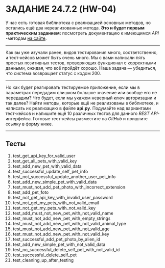 # ЗАДАНИЕ 24.7.2 (HW-04)
У нас есть готовая библиотека с реализацией основных методов, но остались ещё два нереализованных метода.
**Это и будет первым практическим заданием:** посмотреть документацию к имеющимся *API*
-методам [на сайте](https://petfriends.skillfactory.ru/apidocs/#/).
***
Как вы уже изучали ранее, видов тестирования много, соответственно, и тест-кейсов может быть очень много.
Мы с вами написали пять простых позитивных тестов, проверяющих функционал с корректными данными, ожидая, что всё
пройдёт хорошо. Наша задача — убедиться, что система возвращает статус с кодом 200.
***
Но как будет реагировать тестируемое приложение, если мы в параметрах передадим слишком большое значение или вообще его
не передадим? Что будет, если мы укажем неверный ключ авторизации и так далее?
Найти методы, которые ещё не реализованы в библиотеке, и написать их реализацию в файле **api.py**.
Подумайте над вариантами тест-кейсов и напишите ещё 10 различных тестов для данного *REST API*-интерфейса.
Готовые тест-кейсы разместите на *GitHub* и пришлите ссылку в форму ниже.
***

## Тесты
1. test_get_api_key_for_valid_user
2. test_get_all_pets_with_valid_key
3. test_add_new_pet_with_valid_data
4. test_successful_update_self_pet_info
5. test_not_successful_update_another_user_pet_info
6. test_add_new_simple_pet_with_valid_data
7. test_must_not_add_pet_photo_with_incorrect_extension
8. test_add_pet_foto
9. test_not_get_api_key_with_invalid_user_password
10. test_not_get_my_pets_with_not_valid_email
11. test_not_get_my_pets_with_not_valid_key
12. test_add_must_not_new_pet_with_not_valid_name
13. test_must_not_add_new_pet_with_empty_strings
14. test_must_not_add_new_pet_with_not_valid_animal_type
15. test_must_not_add_new_pet_with_not_valid_age
16. test_must_not_add_new_pet_with_not_valid_key
17. test_successful_add_pet_photo_by_alien_id
18. test_add_new_simple_pet_with_not_valid_data
19. test_no_successful_delete_self_pet_with_not_valid_id
20. test_successful_delete_self_pet
21. test_сleaning_up_after_testing

